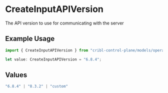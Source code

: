 # CreateInputAPIVersion

The API version to use for communicating with the server

## Example Usage

```typescript
import { CreateInputAPIVersion } from "cribl-control-plane/models/operations";

let value: CreateInputAPIVersion = "6.8.4";
```

## Values

```typescript
"6.8.4" | "8.3.2" | "custom"
```